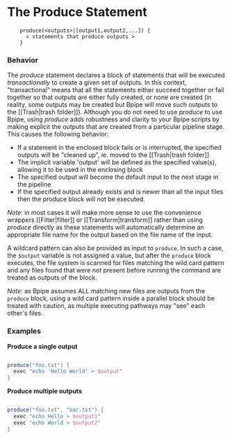 # The Produce Statement

    
    
        produce(<outputs>|[output1,output2,...]) {
          < statements that produce outputs >
        }
    

### Behavior

The *produce* statement declares a block of statements that will be executed *transactionally* to create a given set of outputs.  In this context, "transactional" means that all the statements either succeed together or fail together so that outputs are either fully created, or none are created (in reality, some outputs may be created but Bpipe will move such outputs to the [[Trash|trash folder]]).  Although you do not need to use *produce* to use Bpipe, using *produce* adds robustness and clarity to your Bpipe scripts by making explicit the outputs that are created from a particular pipeline stage. This causes the following behavior:

- If a statement in the enclosed block fails or is interrupted, the specified outputs will be "cleaned up", ie. moved to the [[Trash|trash folder]]
- The implicit variable 'output' will be defined as the specified value(s), allowing it to be used in the enclosing block
- The specified output will become the default input to the next stage in the pipeline
- If the specified output already exists and is newer than all the input files then the produce block will not be executed.

*Note*:  in most cases it will make more sense to use the convenience wrappers [[Filter|filter]] or [[Transform|transform]] rather than using *produce* directly as these statements will automatically determine an appropriate file name for the output based on the file name of the input.


A wildcard pattern can also be provided as input to `produce`.  In such a case, the `$output` variable is not assigned a value, but after the `produce` block executes, the file system is scanned for files matching the wild card pattern and any files found that were not present before running the command are treated as outputs of the block.

*Note*: as Bpipe assumes ALL matching new files are outputs from the `produce` block, using a wild card pattern inside a parallel block should be treated with caution, as multiple executing pathways may "see" each other's files.

### Examples

**Produce a single output**
```groovy 

produce("foo.txt") {
  exec "echo 'Hello World' > $output"
}
```

**Produce multiple outputs**
```groovy 

produce("foo.txt", "bar.txt") {
  exec "echo Hello > $output1"
  exec "echo World > $output2"
}
```
